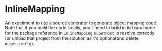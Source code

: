# InlineMapping
An experiment to use a source generator to generate object mapping code. Note that if you build the code locally, you'll need to build in `Release` mode for the package reference in `InlineMapping.NuGetHost` to resolve correctly (or unload that project from the solution as it's optional and delete `nuget.config`).
